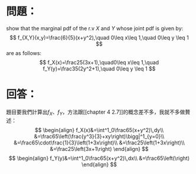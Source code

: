 # 問題：
show that the marginal pdf of the r.v $X$ and $Y$ whose joint pdf is given by:
$$
f_{X,Y}(x,y)=\frac{6}{5}(x+y^2),\quad 0\leq x\leq 1,\quad 0\leq y \leq 1
$$
are as follows:
$$
f_X(x)=\frac25(3x+1),\quad0\leq x\leq 1,\quad f_Y(y)=\frac35(2y^2+1),\quad 0\leq y \leq 1
$$
# 回答：
題目要我們計算出$f_X$、$f_Y$，方法跟[[chapter 4 2.7]]的概念差不多，我就不多做贅述：
$$
\begin{align}
f_X(x)&=\int^1_0\frac65(x+y^2)\,dy\\
&=\frac65\left(\frac{y^3}{3}+xy\right)\bigg|^1_{y=0}\\
&=\frac65\cdot\frac{1}{3}\left(1+3x\right)\\
&=\frac25\left(1+3x\right)\\
&=\frac25\left(3x+1\right)
\end{align}
$$
$$
\begin{align}
f_Y(y)&=\int^1_0\frac65(x+y^2)\,dx\\
&=\frac65\left(\right)
\end{align}
$$